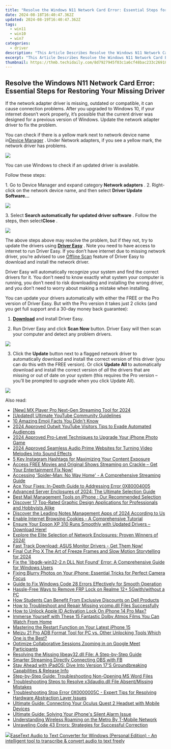 ```yaml
---
title: "Resolve the Windows N11 Network Card Error: Essential Steps for Restoring Your Missing Driver"
date: 2024-08-18T16:40:47.362Z
updated: 2024-08-19T16:40:47.362Z
tags:
  - win11
  - win10
  - win7
categories:
  - driver
description: "This Article Describes Resolve the Windows N11 Network Card Error: Essential Steps for Restoring Your Missing Driver"
excerpt: "This Article Describes Resolve the Windows N11 Network Card Error: Essential Steps for Restoring Your Missing Driver"
thumbnail: https://thmb.techidaily.com/8d7927945f03c1a6cf48bac233c269180a3c469aaa2f85169e12252b9874460a.png
---
```


## Resolve the Windows N11 Network Card Error: Essential Steps for Restoring Your Missing Driver

If the network adapter driver is missing, outdated or compatible, it can cause connection problems. After you upgraded to Windows 10, if your internet doesn’t work properly, it’s possible that the current driver was designed for a previous version of Windows. Update the network adapter driver to fix the problem.

 You can check if there is a yellow mark next to network device name in[Device Manager](https://tools.techidaily.com/drivereasy/download/) . Under Network adapters, if you see a yellow mark, the network driver has problems.

![](https://images.drivereasy.com/wp-content/uploads/2016/04/img_57148e07e069a.png)

 You can use Windows to check if an updated driver is available.

Follow these steps:

 1\. Go to Device Manager and expand category **Network adapters** .
 2\. Right-click on the network device name, and then select **Driver Update Software…**

![](https://images.drivereasy.com/wp-content/uploads/2016/04/img_5714a3bb3ee89.png)

 3\. Select **Search automatically for updated driver software** . Follow the steps, then select**Close** .

![](https://images.drivereasy.com/wp-content/uploads/2016/04/img_5714a432e52c3.png)

 The above steps above may resolve the problem, but if they not, try to update the drivers using **[Driver Easy](https://tools.techidaily.com/drivereasy/download/)**  . Note you need to have access to internet to run Driver Easy. If you don’t have internet due to missing network driver, you’re advised to use [Offline Scan](https://tools.techidaily.com/drivereasy/download/) feature of Driver Easy to download and install the network driver.

 Driver Easy will automatically recognize your system and find the correct drivers for it. You don’t need to know exactly what system your computer is running, you don’t need to risk downloading and installing the wrong driver, and you don’t need to worry about making a mistake when installing.

 You can update your drivers automatically with either the FREE or the Pro version of Driver Easy. But with the Pro version it takes just 2 clicks (and you get full support and a 30-day money back guarantee):

 1) **[Download](https://tools.techidaily.com/drivereasy/download/)**   and install Driver Easy.

 2) Run Driver Easy and click **Scan Now**   button. Driver Easy will then scan your computer and detect any problem drivers.

![](https://images.drivereasy.com/wp-content/uploads/2017/07/img_59771b808d7ee.png)

 3) Click the **Update** button next to a flagged network driver to automatically download and install the correct version of this driver (you can do this with the FREE version). Or click **Update All**  to automatically download and install the correct version of _all_   the drivers that are missing or out of date on your system (this requires the Pro version – you’ll be prompted to upgrade when you click Update All).

![](https://images.drivereasy.com/wp-content/uploads/2017/07/img_59771b796af24.jpg)

<ins class="adsbygoogle"
     style="display:block"
     data-ad-format="autorelaxed"
     data-ad-client="ca-pub-7571918770474297"
     data-ad-slot="1223367746"></ins>



<ins class="adsbygoogle"
     style="display:block"
     data-ad-client="ca-pub-7571918770474297"
     data-ad-slot="8358498916"
     data-ad-format="auto"
     data-full-width-responsive="true"></ins>

<span class="atpl-alsoreadstyle">Also read:</span>
<div><ul>
<li><a href="https://fox-boxes.techidaily.com/new-mx-player-pro-next-gen-streaming-tool-for-2024/"><u>[New] MX Player Pro  Next-Gen Streaming Tool for 2024</u></a></li>
<li><a href="https://eaxpv-info.techidaily.com/updated-ultimate-youtube-community-guidelines/"><u>[Updated] Ultimate YouTube Community Guidelines</u></a></li>
<li><a href="https://techno-recovery.techidaily.com/10-amazing-emoji-facts-you-didnt-know/"><u>10 Amazing Emoji Facts You Didn't Know</u></a></li>
<li><a href="https://youtube-stream.techidaily.com/2024-approved-outwit-youtube-visitors-tips-to-evade-automated-audiences/"><u>2024 Approved  Outwit YouTube Visitors  Tips to Evade Automated Audiences</u></a></li>
<li><a href="https://fox-boxes.techidaily.com/2024-approved-pro-level-techniques-to-upgrade-your-iphone-photo-game/"><u>2024 Approved  Pro-Level Techniques to Upgrade Your iPhone Photo Game</u></a></li>
<li><a href="https://article-helps.techidaily.com/2024-approved-seamless-audio-prime-websites-for-turning-video-melodies-into-sound-effects/"><u>2024 Approved  Seamless Audio  Prime Websites for Turning Video Melodies Into Sound Effects</u></a></li>
<li><a href="https://techno-recovery.techidaily.com/5-key-instagram-hashtags-for-maximizing-your-content-exposure/"><u>5 Key Instagram Hashtags for Maximizing Your Content Exposure</u></a></li>
<li><a href="https://techno-recovery.techidaily.com/access-free-movies-and-original-shows-streaming-on-crackle-get-your-entertainment-fix-now/"><u>Access FREE Movies and Original Shows Streaming on Crackle – Get Your Entertainment Fix Now!</u></a></li>
<li><a href="https://techno-recovery.techidaily.com/accessing-spider-man-no-way-home-a-comprehensive-streaming-guide/"><u>Accessing 'Spider-Man: No Way Home' - A Comprehensive Streaming Guide</u></a></li>
<li><a href="https://techno-recovery.techidaily.com/ace-your-fixes-in-depth-guide-to-addressing-error-0x80004005/"><u>Ace Your Fixes: In-Depth Guide to Addressing Error 0X80004005</u></a></li>
<li><a href="https://techno-recovery.techidaily.com/advanced-server-enclosures-of-2024-the-ultimate-selection-guide/"><u>Advanced Server Enclosures of 2024: The Ultimate Selection Guide</u></a></li>
<li><a href="https://techno-recovery.techidaily.com/best-mail-management-tools-on-iphone-our-recommended-selection/"><u>Best Mail Management Tools on iPhone : Our Recommended Selection</u></a></li>
<li><a href="https://techno-recovery.techidaily.com/discover-17-top-rated-graphic-design-applications-for-professionals-and-hobbyists-alike/"><u>Discover 17 Top-Rated Graphic Design Applications for Professionals and Hobbyists Alike</u></a></li>
<li><a href="https://techno-recovery.techidaily.com/discover-the-leading-notes-management-apps-of-2024-according-to-us/"><u>Discover the Leading Notes Management Apps of 2024 According to Us</u></a></li>
<li><a href="https://techno-recovery.techidaily.com/enable-internet-browsing-cookies-a-comprehensive-tutorial/"><u>Enable Internet Browsing Cookies - A Comprehensive Tutorial</u></a></li>
<li><a href="https://driver-download.techidaily.com/ensure-your-epson-xp-310-runs-smoothly-with-updated-drivers-download-here/"><u>Ensure Your Epson XP 310 Runs Smoothly with Updated Drivers – Download Here!</u></a></li>
<li><a href="https://techno-recovery.techidaily.com/explore-the-elite-selection-of-network-enclosures-proven-winners-of-2024/"><u>Explore the Elite Selection of Network Enclosures: Proven Winners of 2024!</u></a></li>
<li><a href="https://driver-download.techidaily.com/1722976618936-fast-track-download-asus-monitor-drivers-get-them-now/"><u>Fast Track Download: ASUS Monitor Drivers - Get Them Now!</u></a></li>
<li><a href="https://ai-vdieo-software.techidaily.com/final-cut-pro-x-the-art-of-freeze-frames-and-slow-motion-storytelling-for-2024/"><u>Final Cut Pro X The Art of Freeze Frames and Slow Motion Storytelling for 2024</u></a></li>
<li><a href="https://techno-recovery.techidaily.com/fix-the-libgdk-win32-2n-dll-not-found-error-a-comprehensive-guide-for-windows-users/"><u>Fix the 'libgdk-win32-2.n DLL Not Found' Error: A Comprehensive Guide for Windows Users</u></a></li>
<li><a href="https://techno-recovery.techidaily.com/fixing-blurry-photos-on-your-iphone-essential-tricks-for-perfect-camera-focus/"><u>Fixing Blurry Photos on Your iPhone: Essential Tricks for Perfect Camera Focus</u></a></li>
<li><a href="https://techno-recovery.techidaily.com/guide-to-fix-windows-code-28-errors-effectively-for-smooth-operation/"><u>Guide to Fix Windows Code 28 Errors Effectively for Smooth Operation</u></a></li>
<li><a href="https://bypass-frp.techidaily.com/hassle-free-ways-to-remove-frp-lock-on-realme-12plus-5gwithwithout-a-pc-by-drfone-android/"><u>Hassle-Free Ways to Remove FRP Lock on Realme 12+ 5Gwith/without a PC</u></a></li>
<li><a href="https://techno-recovery.techidaily.com/how-students-can-benefit-from-exclusive-discounts-on-dell-products/"><u>How Students Can Benefit From Exclusive Discounts on Dell Products</u></a></li>
<li><a href="https://techno-recovery.techidaily.com/how-to-troubleshoot-and-repair-missing-vcompdll-files-successfully/"><u>How to Troubleshoot and Repair Missing vcomp.dll Files Successfully</u></a></li>
<li><a href="https://activate-lock.techidaily.com/how-to-unlock-apple-id-activation-lock-on-iphone-14-pro-max-by-drfone-ios/"><u>How to Unlock Apple ID Activation Lock On iPhone 14 Pro Max?</u></a></li>
<li><a href="https://techno-recovery.techidaily.com/immerse-yourself-with-these-15-fantastic-dolby-atmos-films-you-can-watch-from-home/"><u>Immerse Yourself with These 15 Fantastic Dolby Atmos Films You Can Watch From Home</u></a></li>
<li><a href="https://techno-recovery.techidaily.com/mastering-the-restart-function-on-your-latest-iphone-15/"><u>Mastering the Restart Function on Your Latest iPhone 15</u></a></li>
<li><a href="https://android-frp.techidaily.com/meizu-21-pro-adb-format-tool-for-pc-vs-other-unlocking-tools-which-one-is-the-best-by-drfone-android/"><u>Meizu 21 Pro ADB Format Tool for PC vs. Other Unlocking Tools Which One is the Best?</u></a></li>
<li><a href="https://extra-tips.techidaily.com/optimize-collaborative-sessions-zooming-in-on-google-meet-participants/"><u>Optimize Collaborative Sessions  Zooming in on Google Meet Participants</u></a></li>
<li><a href="https://techno-recovery.techidaily.com/resolving-the-missing-libeay32dll-file-a-step-by-step-guide/"><u>Resolving the Missing libeay32.dll File: A Step-by-Step Guide</u></a></li>
<li><a href="https://screen-video-capture.techidaily.com/smarter-streaming-directly-connecting-obs-with-fb/"><u>Smarter Streaming  Directly Connecting OBS with FB</u></a></li>
<li><a href="https://techno-recovery.techidaily.com/stay-ahead-with-ipados-dive-into-version-17s-groundbreaking-capabilities-and-release-info/"><u>Stay Ahead with iPadOS: Dive Into Version 17'S Groundbreaking Capabilities & Release Info</u></a></li>
<li><a href="https://techno-recovery.techidaily.com/step-by-step-guide-troubleshooting-non-opening-ms-word-files/"><u>Step-by-Step Guide: Troubleshooting Non-Opening MS Word Files</u></a></li>
<li><a href="https://techno-recovery.techidaily.com/troubleshooting-steps-to-resolve-x3daudiodll-file-absentmissing-mistakes/"><u>Troubleshooting Steps to Resolve x3daudio.dll File Absent/Missing Mistakes</u></a></li>
<li><a href="https://techno-recovery.techidaily.com/troubleshooting-stop-error-0x0000005c-expert-tips-for-resolving-hardware-abstraction-layer-issues/"><u>Troubleshooting Stop Error 0X0000005C - Expert Tips for Resolving Hardware Abstraction Layer Issues</u></a></li>
<li><a href="https://techno-recovery.techidaily.com/ultimate-guide-connecting-your-oculus-quest-2-headset-with-mobile-devices/"><u>Ultimate Guide: Connecting Your Oculus Quest 2 Headset with Mobile Devices</u></a></li>
<li><a href="https://techno-recovery.techidaily.com/ultimate-guide-solving-your-iphones-silent-alarm-issue/"><u>Ultimate Guide: Solving Your iPhone's Silent Alarm Issue</u></a></li>
<li><a href="https://techno-recovery.techidaily.com/understanding-wireless-roaming-on-the-metro-by-t-mobile-network/"><u>Understanding Wireless Roaming on the Metro By T-Mobile Network</u></a></li>
<li><a href="https://techno-recovery.techidaily.com/unraveling-code-43-errors-strategies-for-successful-correction/"><u>Unraveling Code 43 Errors: Strategies for Successful Correction</u></a></li>
</ul></div>

<!-- affiliate ads begin -->
<a href="https://secure.2checkout.com/order/checkout.php?PRODS=40203538&QTY=1&AFFILIATE=108875&CART=1"><img src="https://secure.avangate.com/images/merchant/cc4b82e826b52ec41c810301548e8f48/products/audio-to-text-transcription-software.png" border="0">EaseText Audio to Text Converter for Windows (Personal Edition) - An intelligent tool to transcribe & convert audio to text freely </a>
<!-- affiliate ads end -->